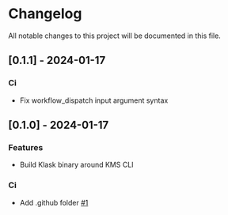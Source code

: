 # Changelog

All notable changes to this project will be documented in this file.

## [0.1.1] - 2024-01-17

### Ci

- Fix workflow_dispatch input argument syntax

## [0.1.0] - 2024-01-17

### Features

- Build Klask binary around KMS CLI

### Ci

- Add .github folder [#1](https://github.com/Cosmian/kms_gui/issues/1)

<!-- generated by git-cliff -->
